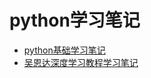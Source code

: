 # python学习笔记
* [python基础学习笔记](!https://github.com/Hosea1/learn_python/tree/master/python%E5%9F%BA%E7%A1%80%E7%9F%A5%E8%AF%86)
* [吴恩达深度学习教程学习笔记](!https://github.com/Hosea1/learn_python/tree/master/DeepLearning_wu)
